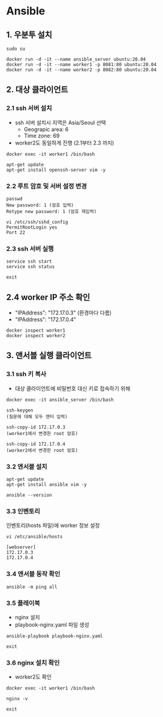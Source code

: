 # Ansible

## 1. 우분투 설치

```text
sudo su

docker run -d -it --name ansible_server ubuntu:20.04
docker run -d -it --name worker1 -p 8081:80 ubuntu:20.04
docker run -d -it --name worker2 -p 8082:80 ubuntu:20.04
```

## 2. 대상 클라이언트

### 2.1 ssh 서버 설치

-   ssh 서버 설치시 지역은 Asia/Seoul 선택
    -   Geograpic area: 6
    -   Time zone: 69
-   worker2도 동일하게 진행 (2.1부터 2.3 까지)

```text
docker exec -it worker1 /bin/bash

apt-get update
apt-get install openssh-server vim -y
```

### 2.2 루트 암호 및 서버 설정 변경

```text
passwd
New password: 1 (암호 입력)
Retype new password: 1 (암호 재입력)

vi /etc/ssh/sshd_config
PermitRootLogin yes
Port 22
```

### 2.3 ssh 서버 실행

```text
service ssh start
service ssh status

exit
```

## 2.4 worker IP 주소 확인

-   "IPAddress": "172.17.0.3" (환경마다 다름)
-   "IPAddress": "172.17.0.4"

```text
docker inspect worker1
docker inspect worker2
```

## 3. 앤서블 실행 클라이언트

### 3.1 ssh 키 복사

-   대상 클라이언트에 비밀번호 대신 키로 접속하기 위해

```text
docker exec -it ansible_server /bin/bash

ssh-keygen
(질문에 대해 모두 엔터 입력)

ssh-copy-id 172.17.0.3
(worker1에서 변경한 root 암호)

ssh-copy-id 172.17.0.4
(worker2에서 변경한 root 암호)
```

### 3.2 앤서블 설치

```text
apt-get update
apt-get install ansible vim -y

ansible --version
```

### 3.3 인벤토리

인벤토리(hosts 파일)에 worker 정보 설정

```text
vi /etc/ansible/hosts

[webserver]
172.17.0.3
172.17.0.4
```

### 3.4 엔서블 동작 확인

```text
ansible -m ping all
```

### 3.5 플레이북

-   nginx 설치
-   playbook-nginx.yaml 파일 생성

```text
ansible-playbook playbook-nginx.yaml

exit
```

### 3.6 nginx 설치 확인

-   worker2도 확인

```text
docker exec -it worker1 /bin/bash

nginx -v

exit
```
